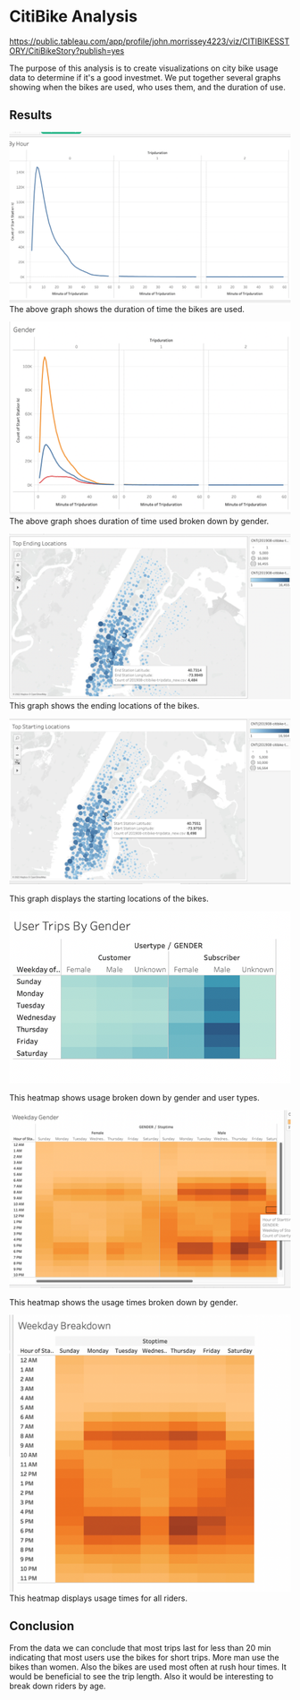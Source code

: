 # CitiBike Analysis 

https://public.tableau.com/app/profile/john.morrissey4223/viz/CITIBIKESSTORY/CitiBikeStory?publish=yes


The purpose of this analysis is to create visualizations on city bike usage data to determine if it's a good investmet. We put together several graphs showing when the bikes are used, who uses them, and the duration of use.  


## Results 

![](images/Duration.png)
The above graph shows the duration of time the bikes are used. 


![](images/Duration_Gender.png)
The above graph shoes duration of time used broken down by gender. 

![](images/Ending_Locations.png)
This graph shows the ending locations of the bikes. 


![](images/Starting_Locations.png)

This graph displays the starting locations of the bikes. 

![](images/UserTrips.png)

This heatmap shows usage broken down by gender and user types. 

![](images/HeatMapGender.png)

This heatmap shows the usage times broken down by gender. 

![](images/Weekday_gender.png)
This heatmap displays usage times for all riders.

## Conclusion 

From the data we can conclude that most trips last for less than 20 min indicating that most users use the bikes for short trips. More man use the bikes than women. Also the bikes are used most often at rush hour times. It would be beneficial to see the trip length. Also it would be interesting to break down riders by age. 
